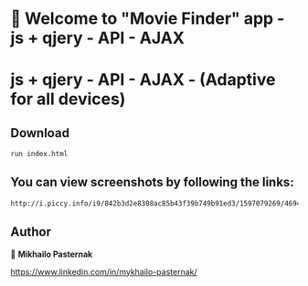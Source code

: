 # 👋 Welcome to "Movie Finder" app  - js + qjery - API - AJAX 

# js + qjery - API - AJAX - (Adaptive for all devices)

## Download 

```sh
run index.html
```

## You can view screenshots by following the links:

```sh
http://i.piccy.info/i9/842b3d2e8308ac85b43f39b749b91ed3/1597079269/469405/1391549/scrn.jpg
```

## Author

👤 **Mikhailo Pasternak**

https://www.linkedin.com/in/mykhailo-pasternak/

